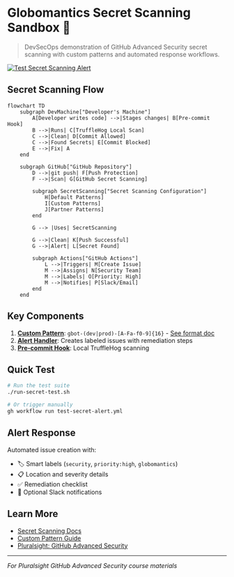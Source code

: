 # Globomantics Secret Scanning Sandbox 🤖

> DevSecOps demonstration of GitHub Advanced Security secret scanning with custom patterns and automated response workflows.

[![Test Secret Scanning Alert](https://github.com/timothywarner-org/globomantics-secret-scanning-sandbox/actions/workflows/test-secret-alert.yml/badge.svg)](https://github.com/timothywarner-org/globomantics-secret-scanning-sandbox/actions/workflows/test-secret-alert.yml)

## Secret Scanning Flow

```mermaid
flowchart TD
    subgraph DevMachine["Developer's Machine"]
        A[Developer writes code] -->|Stages changes| B[Pre-commit Hook]
        B -->|Runs| C[TruffleHog Local Scan]
        C -->|Clean| D[Commit Allowed]
        C -->|Found Secrets| E[Commit Blocked]
        E -->|Fix| A
    end

    subgraph GitHub["GitHub Repository"]
        D -->|git push| F[Push Protection]
        F -->|Scan| G[GitHub Secret Scanning]
        
        subgraph SecretScanning["Secret Scanning Configuration"]
            H[Default Patterns]
            I[Custom Patterns]
            J[Partner Patterns]
        end

        G --> |Uses| SecretScanning
        
        G -->|Clean| K[Push Successful]
        G -->|Alert| L[Secret Found]
        
        subgraph Actions["GitHub Actions"]
            L -->|Triggers| M[Create Issue]
            M -->|Assigns| N[Security Team]
            M -->|Labels| O[Priority: High]
            M -->|Notifies| P[Slack/Email]
        end
    end
```

## Key Components

1. **[Custom Pattern](.github/workflows/test-globo-secret-pattern.yml)**: `gbot-(dev|prod)-[A-Fa-f0-9]{16}` - [See format doc](globomantics-robot-auth-token-formats.md)
2. **[Alert Handler](.github/workflows/secret-alert-handler.yml)**: Creates labeled issues with remediation steps
3. **[Pre-commit Hook](.hooks/pre-commit)**: Local TruffleHog scanning

## Quick Test

```bash
# Run the test suite
./run-secret-test.sh

# Or trigger manually
gh workflow run test-secret-alert.yml
```

## Alert Response

Automated issue creation with:
- 🏷️ Smart labels (`security`, `priority:high`, `globomantics`)
- 📋 Location and severity details
- ✅ Remediation checklist
- 🔔 Optional Slack notifications

## Learn More

- [Secret Scanning Docs](https://docs.github.com/code-security/secret-scanning)
- [Custom Pattern Guide](https://docs.github.com/code-security/secret-scanning/defining-custom-patterns-for-secret-scanning)
- [Pluralsight: GitHub Advanced Security](https://www.pluralsight.com/authors/tim-warner)

---
*For Pluralsight GitHub Advanced Security course materials*
